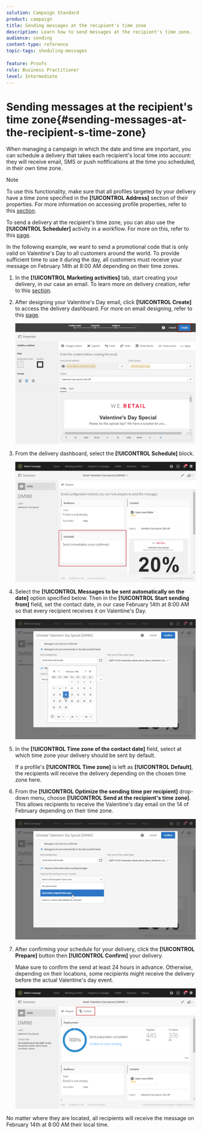 ```yaml
---
solution: Campaign Standard
product: campaign
title: Sending messages at the recipient's time zone
description: Learn how to send messages at the recipient's time zone.
audience: sending
content-type: reference
topic-tags: sheduling-messages

feature: Proofs
role: Business Practitioner
level: Intermediate
---
```


# Sending messages at the recipient's time zone{#sending-messages-at-the-recipient-s-time-zone}

When managing a campaign in which the date and time are important, you can schedule a delivery that takes each recipient's local time into account: they will receive email, SMS or push noftfications at the time you scheduled, in their own time zone.

>[!NOTE]
>
>To use this functionality, make sure that all profiles targeted by your delivery have a time zone specified in the **[!UICONTROL Address]** section of their properties. For more information on accessing profile properties, refer to this [section](../../audiences/using/editing-profiles.md).

To send a delivery at the recipient's time zone, you can also use the **[!UICONTROL Scheduler]** activity in a workflow. For more on this, refer to this [page](../../automating/using/scheduler.md).

In the following example, we want to send a promotional code that is only valid on Valentine's Day to all customers around the world. To provide sufficient time to use it during the day, all customers must receive your message on February 14th at 8:00 AM depending on their time zones.

1. In the **[!UICONTROL Marketing activities]** tab, start creating your delivery, in our case an email. To learn more on delivery creation, refer to this [section](../../channels/using/creating-an-email.md).
1. After designing your Valentine's Day email, click **[!UICONTROL Create]** to access the delivery dashboard. For more on email designing, refer to this [page](../../designing/using/personalization.md#example-email-personalization).

   ![](assets/send-time_opt_valentine_1.png)

1. From the delivery dashboard, select the **[!UICONTROL Schedule]** block.

   ![](assets/send-time_opt_valentine_2.png)

1. Select the **[!UICONTROL Messages to be sent automatically on the date]** option specified below. Then in the **[!UICONTROL Start sending from]** field, set the contact date, in our case February 14th at 8:00 AM so that every recipient receives it on Valentine's Day.

   ![](assets/send-time_opt_valentine.png)

1. In the **[!UICONTROL Time zone of the contact date]** field, select at which time zone your delivery should be sent by default.

   If a profile's **[!UICONTROL Time zone]** is left as **[!UICONTROL Default]**, the recipients will receive the delivery depending on the chosen time zone here.

1. From the **[!UICONTROL Optimize the sending time per recipient]** drop-down menu, choose **[!UICONTROL Send at the recipient's time zone]**. This allows recipients to receive the Valentine's day email on the 14 of February depending on their time zone.

   ![](assets/send-time_opt_valentine_3.png)

1. After confirming your schedule for your delivery, click the **[!UICONTROL Prepare]** button then **[!UICONTROL Confirm]** your delivery.

   Make sure to confirm the send at least 24 hours in advance. Otherwise, depending on their locations, some recipients might receive the delivery before the actual Valentine's day event.

   ![](assets/send-time_opt_valentine_4.png)

No matter where they are located, all recipients will receive the message on February 14th at 8:00 AM their local time.
